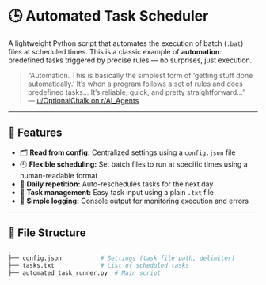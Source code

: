 # 🕒 Automated Task Scheduler

A lightweight Python script that automates the execution of batch (`.bat`) files at scheduled times. This is a classic example of **automation**: predefined tasks triggered by precise rules — no surprises, just execution.

> “Automation. This is basically the simplest form of ‘getting stuff done automatically.’ It’s when a program follows a set of rules and does predefined tasks… It’s reliable, quick, and pretty straightforward…”  
> — [u/OptionalChalk on r/AI_Agents](https://www.reddit.com/r/AI_Agents/comments/1hqzzrg/if_youre_unsure_what_agentic_ai_is_and_whats_the/)

---

## 🔧 Features

- 🗂️ **Read from config:** Centralized settings using a `config.json` file
- 🕘 **Flexible scheduling:** Set batch files to run at specific times using a human-readable format
- 🔁 **Daily repetition:** Auto-reschedules tasks for the next day
- 📄 **Task management:** Easy task input using a plain `.txt` file
- 🧪 **Simple logging:** Console output for monitoring execution and errors

---

## 📁 File Structure

```bash
.
├── config.json           # Settings (task file path, delimiter)
├── tasks.txt             # List of scheduled tasks
├── automated_task_runner.py  # Main script
